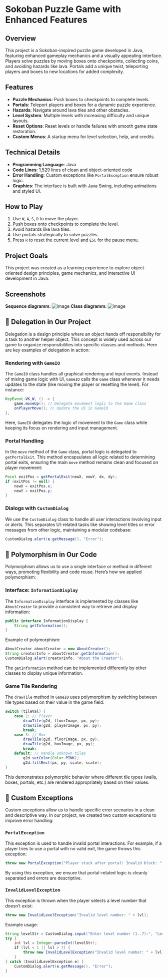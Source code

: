 # Sokoban Puzzle Game with Enhanced Features

## Overview
This project is a Sokoban-inspired puzzle game developed in Java, featuring enhanced gameplay mechanics and a visually appealing interface. Players solve puzzles by moving boxes onto checkpoints, collecting coins, and avoiding hazards like lava. Portals add a unique twist, teleporting players and boxes to new locations for added complexity.

## Features
- **Puzzle Mechanics**: Push boxes to checkpoints to complete levels.
- **Portals**: Teleport players and boxes for a dynamic puzzle experience.
- **Hazards**: Navigate around lava tiles and other obstacles.
- **Level System**: Multiple levels with increasing difficulty and unique layouts.
- **Reset Options**: Reset levels or handle failures with smooth game state restoration.
- **Custom Menus**: A startup menu for level selection, help, and credits.

## Technical Details
- **Programming Language**: Java
- **Code Lines**: 1,529 lines of clean and object-oriented code
- **Error Handling**: Custom exceptions like `PortalException` ensure robust logic.
- **Graphics**: The interface is built with Java Swing, including animations and styled UI.

## How to Play
1. Use `W`, `A`, `S`, `D` to move the player.
2. Push boxes onto checkpoints to complete the level.
3. Avoid hazards like lava tiles.
4. Use portals strategically to solve puzzles.
5. Press `R` to reset the current level and `ESC` for the pause menu.

## Project Goals
This project was created as a learning experience to explore object-oriented design principles, game mechanics, and interactive UI development in Java.

## Screenshots
**Sequence diagramm:**  ![image](https://github.com/user-attachments/assets/bfe1f64b-f4ab-4dba-965a-602c61195adc)
**Class diagramm:** ![image](https://github.com/user-attachments/assets/b7a1ba09-d280-4a0f-a913-7a04ad2a23e6)

## 🔗 Delegation in Our Project
Delegation is a design principle where an object hands off responsibility for a task to another helper object. This concept is widely used across our game to organize responsibilities into specific classes and methods. Here are key examples of delegation in action:

### Rendering with `GameIO`
The `GameIO` class handles all graphical rendering and input events. Instead of mixing game logic with UI, `GameIO` calls the `Game` class whenever it needs updates to the state (like moving the player or resetting the level).
For instance:
```java
KeyEvent.VK_W, () -> {
    game.moveUp(); // Delegate movement logic to the Game class
    onPlayerMove(); // Update the UI in GameIO
},
```
Here, `GameIO` delegates the logic of movement to the `Game` class while keeping its focus on rendering and input management.

### Portal Handling
In the `move` method of the `Game` class, portal logic is delegated to `getPortalExit`. This method encapsulates all logic related to determining portal exits, ensuring the main `move` method remains clean and focused on player movement:
```java
Point exitPos = getPortalExit(newX, newY, dx, dy);
if (exitPos != null) {
    newX = exitPos.x;
    newY = exitPos.y;
}
```

### Dialogs with `CustomDialog`
We use the `CustomDialog` class to handle all user interactions involving input or alerts. This separates UI-related tasks like showing level titles or error messages from other logic, maintaining a modular codebase:
```java
CustomDialog.alert(e.getMessage(), "Error");
```

## 🧩 Polymorphism in Our Code
Polymorphism allows us to use a single interface or method in different ways, promoting flexibility and code reuse. Here’s how we applied polymorphism:

### Interface: `InformationDisplay`
The `InformationDisplay` interface is implemented by classes like `AboutCreator` to provide a consistent way to retrieve and display information:
```java
public interface InformationDisplay {
    String getInformation();
}
```
Example of polymorphism:
```java
AboutCreator aboutCreator = new AboutCreator();
String creatorInfo = aboutCreator.getInformation();
CustomDialog.alert(creatorInfo, "About the Creator");
```
The `getInformation` method can be implemented differently by other classes to display unique information.

### Game Tile Rendering
The `drawTile` method in `GameIO` uses polymorphism by switching between tile types based on their value in the game field:
```java
switch (tileVal) {
    case 2: // Player
        drawTile(g2d, floorImage, px, py);
        drawTile(g2d, playerImage, px, py);
        break;
    case 3: // Box
        drawTile(g2d, floorImage, px, py);
        drawTile(g2d, boxImage, px, py);
        break;
    default: // Handle unknown tiles
        g2d.setColor(Color.PINK);
        g2d.fillRect(px, py, scale, scale);
}
```
This demonstrates polymorphic behavior where different tile types (walls, boxes, portals, etc.) are rendered appropriately based on their values.

## 🚨 Custom Exceptions
Custom exceptions allow us to handle specific error scenarios in a clean and descriptive way. In our project, we created two custom exceptions to improve error handling:

### `PortalException`
This exception is used to handle invalid portal interactions. For example, if a player tries to use a portal with no valid exit, the game throws this exception:
```java
throw new PortalException("Player stuck after portal! Invalid block: " + gameField[idealY][idealX]);
```
By using this exception, we ensure that portal-related logic is cleanly separated and errors are descriptive.

### `InvalidLevelException`
This exception is thrown when the player selects a level number that doesn’t exist:
```java
throw new InvalidLevelException("Invalid level number: " + lvl);
```
Example usage:
```java
String levelStr = CustomDialog.input("Enter level number (1..7):", "Level Selection");
try {
    int lvl = Integer.parseInt(levelStr);
    if (lvl < 1 || lvl > 7) {
        throw new InvalidLevelException("Invalid level number: " + lvl);
    }
} catch (InvalidLevelException e) {
    CustomDialog.alert(e.getMessage(), "Error");
}
```


